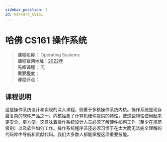 ```yaml
---
sidebar_position: 3
id: Harvard_CS161 
---
```


# 哈佛 CS161 操作系统


>**课程名称：** Operating Systems   
**课程官网地址：**[2022年](https://read.seas.harvard.edu/cs161/2022/)    
**先修课程：** 无     
**重要程度：**     
**课程评点：** 


## 课程说明
这是操作系统设计和实现的深入课程，侧重于多核操作系统内核。操作系统是现存最复杂的软件产品之一。内核抽象了计算机硬件提供的特性，使这些特性使用起来更安全、更方便。这意味着操作系统设计人员必须了解硬件如何工作（至少在规范级别）以及软件如何工作。操作系统程序员还必须习惯于在太大而无法完全理解的代码库中导航和贡<Comment></Comment>献代码。我们大多数人都能掌握这项重要技能。





